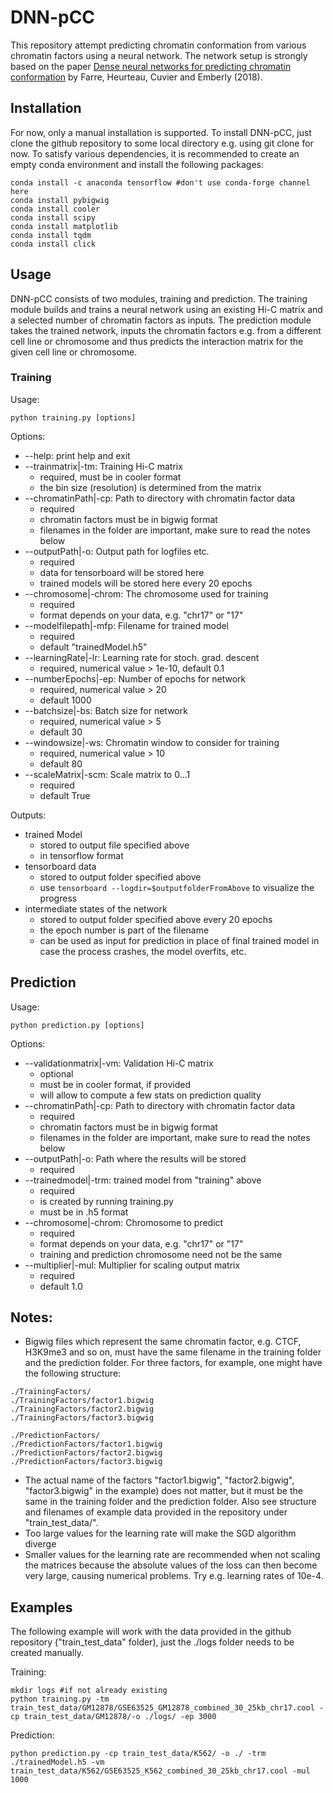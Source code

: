# DNN-pCC

This repository attempt predicting chromatin conformation from various chromatin factors using a neural network.
The network setup is strongly based on the paper [Dense neural networks for predicting chromatin conformation](https://doi.org/10.1186/s12859-018-2286-z) 
by Farre, Heurteau, Cuvier and Emberly (2018).

## Installation
For now, only a manual installation is supported.
To install DNN-pCC, just clone the github repository to some local directory 
e.g. using git clone for now.
To satisfy various dependencies, it is recommended to create an empty conda environment and install the following packages:
```
conda install -c anaconda tensorflow #don't use conda-forge channel here
conda install pybigwig
conda install cooler
conda install scipy
conda install matplotlib
conda install tqdm
conda install click
```

## Usage
DNN-pCC consists of two modules, training and prediction.
The training module builds and trains a neural network using an existing Hi-C matrix and a selected number of chromatin factors as inputs.
The prediction module takes the trained network, inputs the chromatin factors
e.g. from a different cell line or chromosome and thus predicts the
interaction matrix for the given cell line or chromosome.

### Training
Usage:
```
python training.py [options]
```
Options:
- --help: print help and exit
- --trainmatrix|-tm: Training Hi-C matrix
  - required, must be in cooler format
  - the bin size (resolution) is determined from the matrix
- --chromatinPath|-cp: Path to directory with chromatin factor data
  - required
  - chromatin factors must be in bigwig format
  - filenames in the folder are important, make sure to read the notes below
- --outputPath|-o: Output path for logfiles etc.
  - required 
  - data for tensorboard will be stored here
  - trained models will be stored here every 20 epochs
- --chromosome|-chrom: The chromosome used for training
  - required
  - format depends on your data, e.g. "chr17" or "17"
- --modelfilepath|-mfp: Filename for trained model
  - required
  - default "trainedModel.h5"
- --learningRate|-lr: Learning rate for stoch. grad. descent
  - required, numerical value > 1e-10, default 0.1
- --numberEpochs|-ep: Number of epochs for network
  - required, numerical value > 20
  - default 1000
- --batchsize|-bs: Batch size for network
  - required, numerical value > 5
  - default 30
- --windowsize|-ws: Chromatin window to consider for training
  - required, numerical value > 10
  - default 80
- --scaleMatrix|-scm: Scale matrix to 0...1
  - required
  - default True

Outputs:
- trained Model
  - stored to output file specified above
  - in tensorflow format
- tensorboard data
  - stored to output folder specified above
  - use `tensorboard --logdir=$outputfolderFromAbove` to visualize the progress
- intermediate states of the network
  - stored to output folder specified above every 20 epochs
  - the epoch number is part of the filename
  - can be used as input for prediction in place of final trained model
    in case the process crashes, the model overfits, etc.

## Prediction
Usage:
```
python prediction.py [options]
```
Options:
- --validationmatrix|-vm: Validation Hi-C matrix
  - optional
  - must be in cooler format, if provided
  - will allow to compute a few stats on prediction quality
- --chromatinPath|-cp: Path to directory with chromatin factor data
  - required
  - chromatin factors must be in bigwig format
  - filenames in the folder are important, make sure to read the notes below
- --outputPath|-o: Path where the results will be stored
  - required
- --trainedmodel|-trm: trained model from "training" above
  - required
  - is created by running training.py
  - must be in .h5 format
- --chromosome|-chrom: Chromosome to predict
  - required
  - format depends on your data, e.g. "chr17" or "17"
  - training and prediction chromosome need not be the same
- --multiplier|-mul: Multiplier for scaling output matrix
  - required
  - default 1.0

## Notes:
- Bigwig files which represent the same chromatin factor, e.g. CTCF, H3K9me3 and so on, must have the same filename in the training folder and the prediction folder. For three factors, for example, one might have the following structure:
```
./TrainingFactors/
./TrainingFactors/factor1.bigwig
./TrainingFactors/factor2.bigwig
./TrainingFactors/factor3.bigwig

./PredictionFactors/
./PredictionFactors/factor1.bigwig
./PredictionFactors/factor2.bigwig
./PredictionFactors/factor3.bigwig
```
- The actual name of the factors "factor1.bigwig", "factor2.bigwig", "factor3.bigwig" in the example) does not matter, but it must be the same in the training folder and the prediction folder. Also see structure and filenames of example data provided in the repository under "train_test_data/".
- Too large values for the learning rate will make the SGD algorithm diverge
- Smaller values for the learning rate are recommended when not scaling the matrices because the absolute values of the loss can then become very 
large, causing numerical problems. Try e.g. learning rates of 10e-4.

## Examples
The following example will work with the data provided in the github repository ("train_test_data" folder), just the ./logs folder needs to be created manually.

Training:
```
mkdir logs #if not already existing
python training.py -tm train_test_data/GM12878/GSE63525_GM12878_combined_30_25kb_chr17.cool -cp train_test_data/GM12878/-o ./logs/ -ep 3000
```

Prediction:
```
python prediction.py -cp train_test_data/K562/ -o ./ -trm ./trainedModel.h5 -vm train_test_data/K562/GSE63525_K562_combined_30_25kb_chr17.cool -mul 1000
```